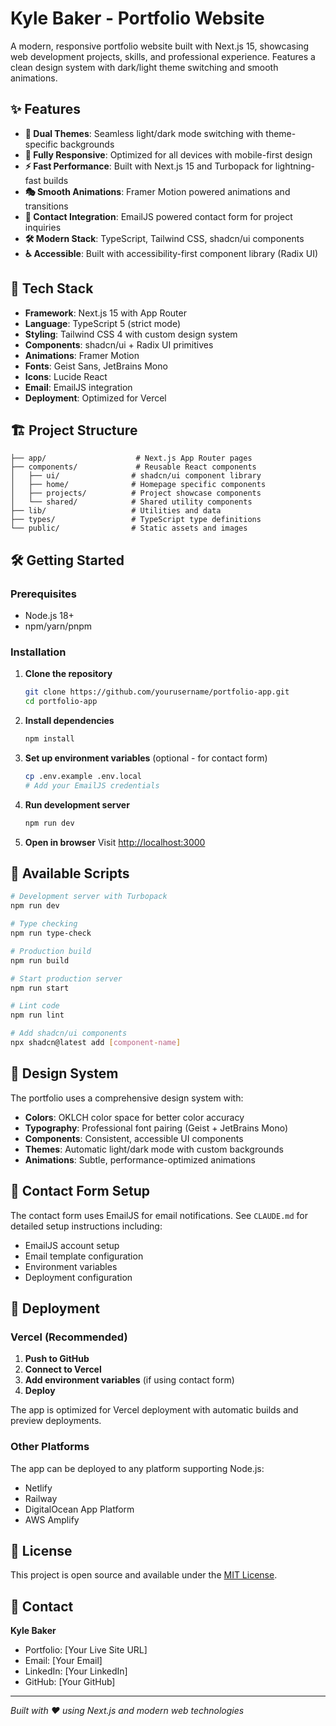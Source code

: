 # Kyle Baker - Portfolio Website

A modern, responsive portfolio website built with Next.js 15, showcasing web development projects, skills, and professional experience. Features a clean design system with dark/light theme switching and smooth animations.

## ✨ Features

- **🎨 Dual Themes**: Seamless light/dark mode switching with theme-specific backgrounds
- **📱 Fully Responsive**: Optimized for all devices with mobile-first design
- **⚡ Fast Performance**: Built with Next.js 15 and Turbopack for lightning-fast builds
- **🎭 Smooth Animations**: Framer Motion powered animations and transitions
- **📧 Contact Integration**: EmailJS powered contact form for project inquiries
- **🛠️ Modern Stack**: TypeScript, Tailwind CSS, shadcn/ui components
- **♿ Accessible**: Built with accessibility-first component library (Radix UI)

## 🚀 Tech Stack

- **Framework**: Next.js 15 with App Router
- **Language**: TypeScript 5 (strict mode)
- **Styling**: Tailwind CSS 4 with custom design system
- **Components**: shadcn/ui + Radix UI primitives
- **Animations**: Framer Motion
- **Fonts**: Geist Sans, JetBrains Mono
- **Icons**: Lucide React
- **Email**: EmailJS integration
- **Deployment**: Optimized for Vercel

## 🏗️ Project Structure

```
├── app/                    # Next.js App Router pages
├── components/             # Reusable React components
│   ├── ui/                # shadcn/ui component library
│   ├── home/              # Homepage specific components
│   ├── projects/          # Project showcase components
│   └── shared/            # Shared utility components
├── lib/                   # Utilities and data
├── types/                 # TypeScript type definitions
└── public/                # Static assets and images
```

## 🛠️ Getting Started

### Prerequisites
- Node.js 18+ 
- npm/yarn/pnpm

### Installation

1. **Clone the repository**
   ```bash
   git clone https://github.com/yourusername/portfolio-app.git
   cd portfolio-app
   ```

2. **Install dependencies**
   ```bash
   npm install
   ```

3. **Set up environment variables** (optional - for contact form)
   ```bash
   cp .env.example .env.local
   # Add your EmailJS credentials
   ```

4. **Run development server**
   ```bash
   npm run dev
   ```

5. **Open in browser**
   Visit [http://localhost:3000](http://localhost:3000)

## 📝 Available Scripts

```bash
# Development server with Turbopack
npm run dev

# Type checking
npm run type-check

# Production build
npm run build

# Start production server
npm run start

# Lint code
npm run lint

# Add shadcn/ui components
npx shadcn@latest add [component-name]
```

## 🎨 Design System

The portfolio uses a comprehensive design system with:

- **Colors**: OKLCH color space for better color accuracy
- **Typography**: Professional font pairing (Geist + JetBrains Mono)
- **Components**: Consistent, accessible UI components
- **Themes**: Automatic light/dark mode with custom backgrounds
- **Animations**: Subtle, performance-optimized animations

## 📧 Contact Form Setup

The contact form uses EmailJS for email notifications. See `CLAUDE.md` for detailed setup instructions including:

- EmailJS account setup
- Email template configuration
- Environment variables
- Deployment configuration

## 🚀 Deployment

### Vercel (Recommended)

1. **Push to GitHub**
2. **Connect to Vercel**
3. **Add environment variables** (if using contact form)
4. **Deploy**

The app is optimized for Vercel deployment with automatic builds and preview deployments.

### Other Platforms

The app can be deployed to any platform supporting Node.js:
- Netlify
- Railway
- DigitalOcean App Platform
- AWS Amplify

## 📄 License

This project is open source and available under the [MIT License](LICENSE).

## 🤝 Contact

**Kyle Baker**
- Portfolio: [Your Live Site URL]
- Email: [Your Email]
- LinkedIn: [Your LinkedIn]
- GitHub: [Your GitHub]

---

*Built with ❤️ using Next.js and modern web technologies*
